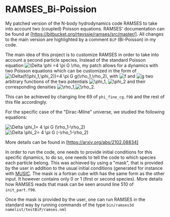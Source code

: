 # RAMSES_Bi-Poission
My patched version of the N-body hydrodynamics code RAMSES to take into account two (coupled) Poisson equations.
RAMSES' documentation can be found at [https://bitbucket.org/rteyssie/ramses/src/master/]. All changes to the main version are highlighted by a comment ```BiP``` (Bi-Poisson) in my code.

The main idea of this project is to customize RAMSES in order to take into account a second particle species.
Instead of the standard Poisson equation <img src="https://latex.codecogs.com/svg.latex?\Delta&space;\phi&space;=4&space;\pi&space;G&space;\rho" title="\Delta \phi =4 \pi G \rho" />, my patch allows for a dynamics with two Poisson equations which can be customized in the form of <img src="https://latex.codecogs.com/svg.latex?\Delta(f(\phi_1,\phi_2))=4&space;\pi&space;G&space;g(\rho_1,\rho_2)" title="\Delta(f(\phi_1,\phi_2))=4 \pi G g(\rho_1,\rho_2)" />, with <img src="https://latex.codecogs.com/svg.latex?f" title="f" /> and <img src="https://latex.codecogs.com/svg.latex?g" title="g" /> two arbitrary functions of the two potentials <img src="https://latex.codecogs.com/svg.latex?\phi_1" title="\phi_1" />, <img src="https://latex.codecogs.com/svg.latex?\phi_2" title="\phi_2" /> and their corresponding densities <img src="https://latex.codecogs.com/svg.latex?\rho_1" title="\rho_1" />,<img src="https://latex.codecogs.com/svg.latex?\rho_2" title="\rho_2" />.

This can be achieved by changing line 69 of ``phi_fine_cg.f90`` and the rest of this file accordingly.

For the specific case of the "Dirac-Milne" universe, we studied the following equations:

<img src="https://latex.codecogs.com/svg.latex?\Delta&space;\phi_1=&space;4&space;\pi&space;G&space;(\rho_1-\rho_2)" title="\Delta \phi_1= 4 \pi G (\rho_1-\rho_2)" />

<img src="https://latex.codecogs.com/svg.latex?\Delta&space;\phi_2=&space;4&space;\pi&space;G&space;(-\rho_1-\rho_2)" title="\Delta \phi_2= 4 \pi G (-\rho_1-\rho_2)" />

More details can be found in [https://arxiv.org/abs/2102.08834]

In order to run the code, one needs to provide initial conditions for this specific dynamics, to do so, one needs to tell the code to which species each particle belong. This was achieved by using a "mask", that is provided by the user in addition to the usual initial conditions (generated for instance with [MUSIC](https://www-n.oca.eu/ohahn/MUSIC/). The mask is a fortran cube with has the same form as the other input. It however contains only 0 or 1 (first or second species). More details how RAMSES reads that mask can be seen around line 510 of ``init_part.f90``.

Once the mask is provided by the user, one can run RAMSES in the standard way by running commands of the type ``bin/ramses3d namelist/testBiP/ramses.nml``
